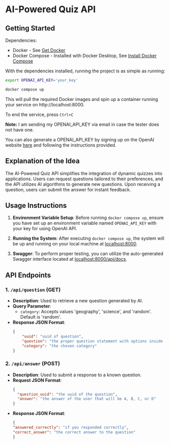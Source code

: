 # AI-Powered Quiz API

## Getting Started
Dependencies:
* Docker - See [Get Docker](https://docs.docker.com/get-docker/)
* Docker Compose - Installed with Docker Desktop, See [Install Docker Compose](https://docs.docker.com/compose/install/)

With the dependencies installed, running the project is as simple as running:
```bash
export OPENAI_API_KEY='your_key'
```
```bash
docker compose up
```

This will pull the required Docker images and spin up a container running your service on http://localhost:8000.

To end the service, press `Ctrl+C`


**Note:** I am sending my OPENAI_API_KEY via email in case the tester does not have one.

You can also generate a OPENAI_API_KEY by signing up on the OpenAI website [here](https://platform.openai.com/signup) and following the instructions provided.



## Explanation of the Idea

The AI-Powered Quiz API simplifies the integration of dynamic quizzes into applications. 
Users can request questions tailored to their preferences, and the API utilizes AI algorithms to generate new questions. Upon receiving a question, users can submit the answer for instant feedback.


## Usage Instructions

1. **Environment Variable Setup**:
   Before running `docker compose up`, ensure you have set up an environment variable named `OPENAI_API_KEY` with your key for using OpenAI API.

2. **Running the System**:
   After executing `docker compose up`, the system will be up and running on your local machine at [localhost:8000](http://localhost:8000).

3. **Swagger**:
   To perform proper testing, you can utilize the auto-generated Swagger interface located at [localhost:8000/api/docs](http://localhost:8000/api/docs).

## API Endpoints

### 1. `/api/question` (GET)

- **Description**: Used to retrieve a new question generated by AI.
- **Query Parameter**: 
  - `category`: Accepts values 'geography', 'science', and 'random'. Default is 'random'.
- **Response JSON Format**:
  ```json
  {
      "uuid": "uuid of question",
      "question": "the proper question statement with options inside it",
      "category": "the chosen category"
  }
  ```


### 2. `/api/answer` (POST)
- **Description**: Used to submit a response to a known question.
- **Request JSON Format**:
  ```json
  {
    "question_uuid": "the uuid of the question",
    "answer": "the answer of the user that will be A, B, C, or D"
  }
  ```
- **Response JSON Format**:
    ```json
  {
    "answered_correctly": "if you responded correctly",
    "correct_answer": "the correct answer to the question"
  }
    ```


